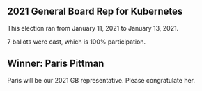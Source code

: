 ## 2021 General Board Rep for Kubernetes

This election ran from January 11, 2021 to January 13, 2021.

7 ballots were cast, which is 100% participation.

## Winner: Paris Pittman

Paris will be our 2021 GB representative.  Please congratulate her.
